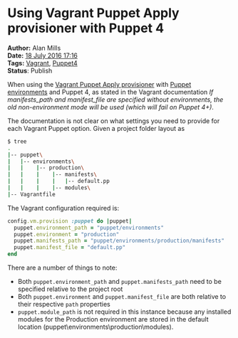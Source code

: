 Using Vagrant Puppet Apply provisioner with Puppet 4
====================================================
**Author:** Alan Mills  
**Date:** [18 July 2016 17:16](/blog/history/2016-07.md)  
**Tags:** [Vagrant](blog/categories/vagrant.md), [Puppet4](blog/categories/puppet4.md)  
**Status**: Publish

When using the [Vagrant Puppet Apply provisioner](https://www.vagrantup.com/docs/provisioning/puppet_apply.html) with [Puppet environments](https://docs.puppet.com/puppet/latest/reference/environments.html) and Puppet 4, as stated in the Vagrant documentation <cite>If manifests_path and manifest_file are specified without environments, the old non-environment mode will be used (which will fail on Puppet 4+)</cite>.

The documentation is not clear on what settings you need to provide for each Vagrant Puppet option.  Given a project folder layout as

``` bash
$ tree
.
|-- puppet\
|   |-- environments\
|   |    |-- production\
|   |    |    |-- manifests\
|   |    |    |   |-- default.pp
|   |    |    |-- modules\
|-- Vagrantfile
```

The Vagrant configuration required is:
``` ruby
config.vm.provision :puppet do |puppet|
  puppet.environment_path = "puppet/environments"
  puppet.environment = "production"
  puppet.manifests_path = "puppet/environments/production/manifests"
  puppet.manifest_file = "default.pp"
end
```

There are a number of things to note:
* Both `puppet.environment_path` and `puppet.manifests_path` need to be specified relative to the project root
* Both `puppet.environment` and `puppet.manifest_file` are both relative to their respective `path` properties
* `puppet.module_path` is not required in this instance because any installed modules for the Production environment are stored in the default location (puppet\environments\production\modules).
